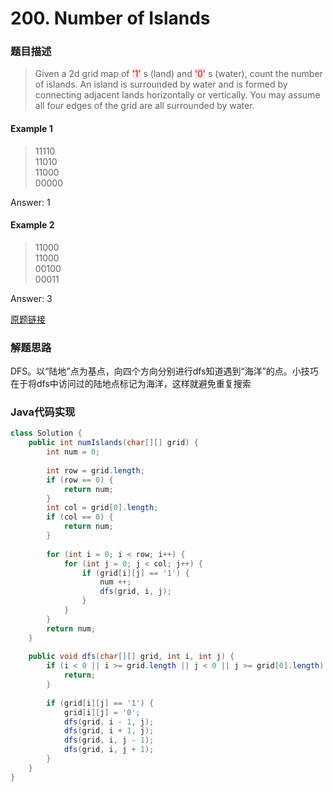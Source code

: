 # 200. Number of Islands
### 题目描述

> Given a 2d grid map of <span style="background-color:#ffe6e6"><font color=#cc0000 >'1'</font></span>
s (land) and <span style="background-color:#ffe6e6"><font color=#cc0000 >'0'</font></span>
s (water), count the number of islands. An island is surrounded by water and is formed by connecting adjacent lands horizontally or vertically. You may assume all four edges of the grid are all surrounded by water.

#### Example 1
> 11110
<br> 11010
<br> 11000
<br> 00000

Answer: 1

#### Example 2
> 11000
<br> 11000
<br> 00100
<br> 00011

Answer: 3


[原题链接](https://leetcode.com/problems/number-of-islands/description/)


### 解题思路

DFS。以“陆地”点为基点，向四个方向分别进行dfs知道遇到“海洋”的点。小技巧在于将dfs中访问过的陆地点标记为海洋，这样就避免重复搜索

###  Java代码实现

``` java
class Solution {
    public int numIslands(char[][] grid) {
        int num = 0;
        
        int row = grid.length;
        if (row == 0) {
            return num;
        }
        int col = grid[0].length;
        if (col == 0) {
            return num;
        }
        
        for (int i = 0; i < row; i++) {
            for (int j = 0; j < col; j++) {
                if (grid[i][j] == '1') {
                    num ++;
                    dfs(grid, i, j);
                }
            }
        }
        return num;
    }
    
    public void dfs(char[][] grid, int i, int j) {
        if (i < 0 || i >= grid.length || j < 0 || j >= grid[0].length) {
            return;
        }   
        
        if (grid[i][j] == '1') {
            grid[i][j] = '0';
            dfs(grid, i - 1, j);
            dfs(grid, i + 1, j);
            dfs(grid, i, j - 1);
            dfs(grid, i, j + 1);
        }
    }
}
```